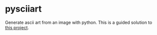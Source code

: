 # pysciiart
Generate ascii art from an image with python. This is a guided solution to
[this project](https://robertheaton.com/2018/06/12/programming-projects-for-advanced-beginners-ascii-art/).
